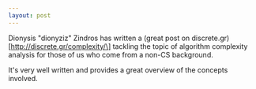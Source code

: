 ```yaml
---
layout: post
---
```


Dionysis "dionyziz" Zindros has written a (great post on discrete.gr)\[http://discrete.gr/complexity/\] tackling the topic of algorithm complexity analysis for those of us who come from a non-CS background.

It's very well written and provides a great overview of the concepts involved.